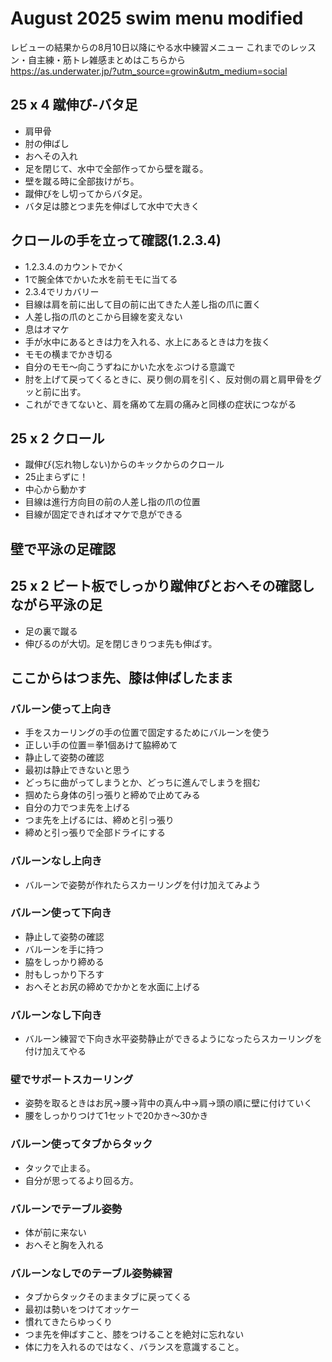 # August 2025 swim menu modified
レビューの結果からの8月10日以降にやる水中練習メニュー
これまでのレッスン・自主練・筋トレ雑感まとめはこちらから  
https://as.underwater.jp/?utm_source=growin&utm_medium=social  
## 25 x 4 蹴伸び-バタ足
- 肩甲骨
- 肘の伸ばし
- おへその入れ
- 足を閉じて、水中で全部作ってから壁を蹴る。
- 壁を蹴る時に全部抜けがち。
- 蹴伸びをし切ってからバタ足。
- バタ足は膝とつま先を伸ばして水中で大きく

## クロールの手を立って確認(1.2.3.4)
- 1.2.3.4.のカウントでかく
- 1で腕全体でかいた水を前モモに当てる
- 2.3.4でリカバリー
- 目線は肩を前に出して目の前に出てきた人差し指の爪に置く
- 人差し指の爪のとこから目線を変えない
- 息はオマケ
- 手が水中にあるときは力を入れる、水上にあるときは力を抜く
- モモの横までかき切る
- 自分のモモ～向こうずねにかいた水をぶつける意識で
- 肘を上げて戻ってくるときに、戻り側の肩を引く、反対側の肩と肩甲骨をグッと前に出す。
- これができてないと、肩を痛めて左肩の痛みと同様の症状につながる

## 25 x 2 クロール
- 蹴伸び(忘れ物しない)からのキックからのクロール
- 25止まらずに！
- 中心から動かす
- 目線は進行方向目の前の人差し指の爪の位置
- 目線が固定できればオマケで息ができる

## 壁で平泳の足確認

## 25 x 2 ビート板でしっかり蹴伸びとおへその確認しながら平泳の足
- 足の裏で蹴る
- 伸びるのが大切。足を閉じきりつま先も伸ばす。

## ここからはつま先、膝は伸ばしたまま 
### バルーン使って上向き
- 手をスカーリングの手の位置で固定するためにバルーンを使う
- 正しい手の位置＝拳1個あけて脇締めて
- 静止して姿勢の確認
- 最初は静止できないと思う
- どっちに曲がってしまうとか、どっちに進んでしまうを掴む
- 掴めたら身体の引っ張りと締めで止めてみる
- 自分の力でつま先を上げる
- つま先を上げるには、締めと引っ張り
- 締めと引っ張りで全部ドライにする
### バルーンなし上向き
- バルーンで姿勢が作れたらスカーリングを付け加えてみよう
### バルーン使って下向き
- 静止して姿勢の確認
- バルーンを手に持つ
- 脇をしっかり締める
- 肘もしっかり下ろす
- おへそとお尻の締めでかかとを水面に上げる
### バルーンなし下向き
- バルーン練習で下向き水平姿勢静止ができるようになったらスカーリングを付け加えてやる
### 壁でサポートスカーリング
- 姿勢を取るときはお尻→腰→背中の真ん中→肩→頭の順に壁に付けていく
- 腰をしっかりつけて1セットで20かき～30かき
### バルーン使ってタブからタック
- タックで止まる。
- 自分が思ってるより回る方。
### バルーンでテーブル姿勢
- 体が前に来ない
- おへそと胸を入れる
### バルーンなしでのテーブル姿勢練習
- タブからタックそのままタブに戻ってくる
- 最初は勢いをつけてオッケー
- 慣れてきたらゆっくり
- つま先を伸ばすこと、膝をつけることを絶対に忘れない
- 体に力を入れるのではなく、バランスを意識すること。